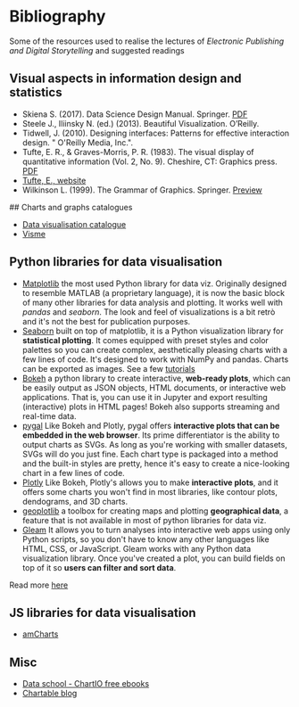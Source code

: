 # Bibliography
Some of the resources used to realise the lectures of *Electronic Publishing and Digital Storytelling* and suggested readings

## Visual aspects in information design and statistics

 * Skiena S. (2017). Data Science Design Manual. Springer. [PDF](https://www.webpages.uidaho.edu/~stevel/517/The%20Data%20Science%20Design%20Manual.pdf)
 * Steele J., Iliinsky N. (ed.) (2013). Beautiful Visualization. O’Reilly.
 * Tidwell, J. (2010). Designing interfaces: Patterns for effective interaction design. " O'Reilly Media, Inc.".
 * Tufte, E. R., & Graves-Morris, P. R. (1983). The visual display of quantitative information (Vol. 2, No. 9). Cheshire, CT: Graphics press. [PDF](https://webspace.science.uu.nl/~telea001/uploads/VACourse/Tufte01-2.pdf)
 * [Tufte, E., website](https://www.edwardtufte.com/tufte/)
 * Wilkinson L. (1999). The Grammar of Graphics. Springer. [Preview](https://www.springer.com/gp/book/9780387245447)

## Charts and graphs catalogues

 * [Data visualisation catalogue](https://datavizcatalogue.com/index.html)
 * [Visme](https://visme.co/blog/types-of-graphs/)

## Python libraries for data visualisation

 * [Matplotlib](https://matplotlib.org/) the most used Python library for data viz. Originally designed to resemble MATLAB (a proprietary language), it is now the basic block of many other libraries for data analysis and plotting. It works well with *pandas* and *seaborn*. The look and feel of visualizations is a bit retrò and it's not the best for publication purposes.
 * [Seaborn](http://stanford.edu/~mwaskom/software/seaborn/index.html) built on top of matplotlib, it is a Python visualization library for **statistical plotting**. It comes equipped with preset styles and color palettes so you can create complex, aesthetically pleasing charts with a few lines of code. It's designed to work with NumPy and pandas. Charts can be exported as images. See a few [tutorials](https://mode.com/python-tutorial/libraries/seaborn/)
 * [Bokeh](https://docs.bokeh.org/en/latest/) a python library to create interactive, **web-ready plots**, which can be easily output as JSON objects, HTML documents, or interactive web applications. That is, you can use it in Jupyter and export resulting (interactive) plots in HTML pages! Bokeh also supports streaming and real-time data.
 * [pygal](http://www.pygal.org/en/latest/index.html) Like Bokeh and Plotly, pygal offers **interactive plots that can be embedded in the web browser**. Its prime differentiator is the ability to output charts as SVGs. As long as you're working with smaller datasets, SVGs will do you just fine. Each chart type is packaged into a method and the built-in styles are pretty, hence it's easy to create a nice-looking chart in a few lines of code.
 * [Plotly](https://plot.ly/) Like Bokeh, Plotly's allows you to make **interactive plots**, and it offers some charts you won't find in most libraries, like contour plots, dendograms, and 3D charts.
 * [geoplotlib](https://github.com/andrea-cuttone/geoplotlib) a toolbox for creating maps and plotting **geographical data**, a feature that is not available in most of python libraries for data viz.
 * [Gleam](https://github.com/dgrtwo/gleam) It allows you to turn analyses into interactive web apps using only Python scripts, so you don't have to know any other languages like HTML, CSS, or JavaScript. Gleam works with any Python data visualization library. Once you've created a plot, you can build fields on top of it so **users can filter and sort data**.

Read more [here](https://mode.com/blog/python-data-visualization-libraries/)

## JS libraries for data visualisation

 * [amCharts](https://www.amcharts.com/demos/)


## Misc

 * [Data school - ChartIO free ebooks](https://dataschool.com/books/)
 * [Chartable blog](https://blog.datawrapper.de/category/weekly-chart/)
